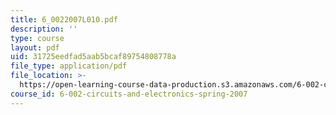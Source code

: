 ```yaml
---
title: 6_0022007L010.pdf
description: ''
type: course
layout: pdf
uid: 31725eedfad5aab5bcaf89754808778a
file_type: application/pdf
file_location: >-
  https://open-learning-course-data-production.s3.amazonaws.com/6-002-circuits-and-electronics-spring-2007/31725eedfad5aab5bcaf89754808778a_6_0022007L010.pdf
course_id: 6-002-circuits-and-electronics-spring-2007
---
```

